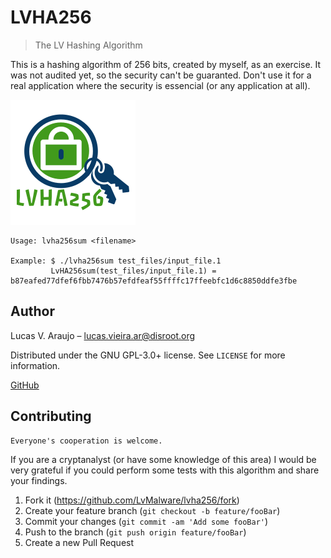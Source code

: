 # LVHA256
> The LV Hashing Algorithm


This is a hashing algorithm of 256 bits, created by myself, as an exercise.
It was not audited yet, so the security can't be guaranted. Don't use it for a
real application where the security is essencial (or any application at all).

![](header.png)



    Usage: lvha256sum <filename>

    Example: $ ./lvha256sum test_files/input_file.1
             LvHA256sum(test_files/input_file.1) = b87eafed77dfef6fbb7476b57efdfeaf55ffffc17ffeebfc1d6c8850ddfe3fbe

## Author

Lucas V. Araujo – lucas.vieira.ar@disroot.org

Distributed under the GNU GPL-3.0+ license. See ``LICENSE`` for more information.

[GitHub](https://github.com/LvMalware/lvha256)

## Contributing
    Everyone's cooperation is welcome.
If you are a cryptanalyst (or have some knowledge of this area) I would be very grateful if you could perform some tests with this algorithm and share your findings.

1. Fork it (<https://github.com/LvMalware/lvha256/fork>)
2. Create your feature branch (`git checkout -b feature/fooBar`)
3. Commit your changes (`git commit -am 'Add some fooBar'`)
4. Push to the branch (`git push origin feature/fooBar`)
5. Create a new Pull Request
